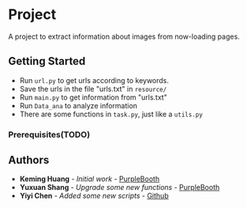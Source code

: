 # Project 

A project to extract information about images from now-loading pages.

## Getting Started
* Run ```url.py``` to get urls according to keywords.
* Save the urls in the file "urls.txt" in ```resource/```
* Run ```main.py``` to get information from "urls.txt"
* Run ```Data_ana``` to analyze information
* There are some functions in ```task.py```, just like a ```utils.py```
### Prerequisites(TODO)

## Authors

* **Keming Huang** - *Initial work* - [PurpleBooth](https://github.com/Tianxiehuang)
* **Yuxuan Shang** - *Upgrade some new functions* - [PurpleBooth](https://github.com/syx1031)
* **Yiyi Chen** - *Added some new scripts* - [Github](https://github.com/cestbon0309)

